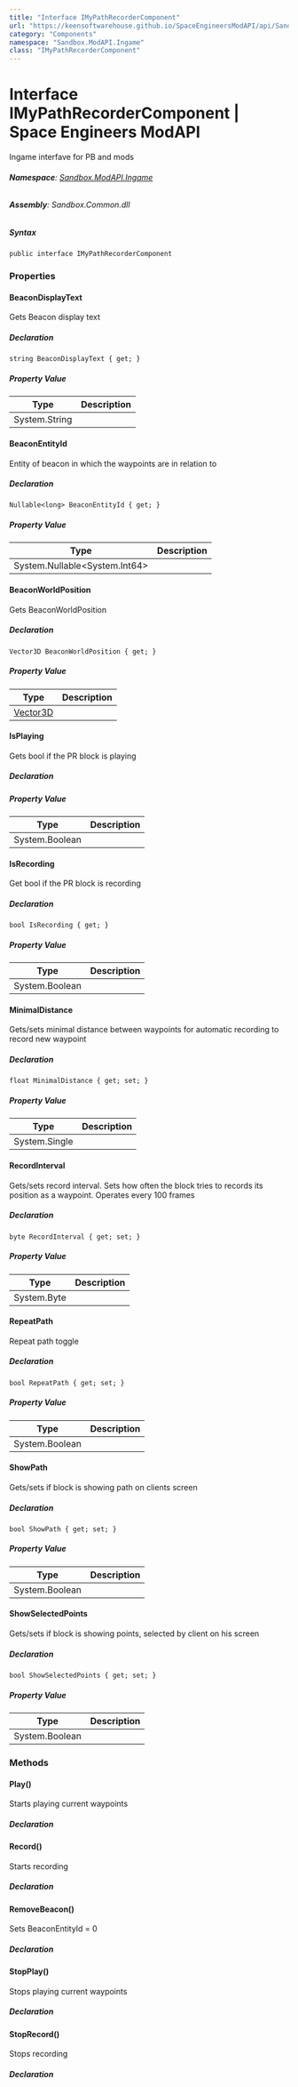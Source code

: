 ```yaml
---
title: "Interface IMyPathRecorderComponent"
url: "https://keensoftwarehouse.github.io/SpaceEngineersModAPI/api/Sandbox.ModAPI.Ingame.IMyPathRecorderComponent.html"
category: "Components"
namespace: "Sandbox.ModAPI.Ingame"
class: "IMyPathRecorderComponent"
---
```


# Interface IMyPathRecorderComponent | Space Engineers ModAPI

Ingame interfave for PB and mods

###### **Namespace**: [Sandbox.ModAPI.Ingame](https://keensoftwarehouse.github.io/SpaceEngineersModAPI/api/Sandbox.ModAPI.Ingame.html)

###### **Assembly**: Sandbox.Common.dll

##### Syntax

```
public interface IMyPathRecorderComponent
```

### Properties

#### BeaconDisplayText

Gets Beacon display text

##### Declaration

```
string BeaconDisplayText { get; }
```

##### Property Value

| Type | Description |
| --- | --- |
| System.String |     |

#### BeaconEntityId

Entity of beacon in which the waypoints are in relation to

##### Declaration

```
Nullable<long> BeaconEntityId { get; }
```

##### Property Value

| Type | Description |
| --- | --- |
| System.Nullable<System.Int64\> |     |

#### BeaconWorldPosition

Gets BeaconWorldPosition

##### Declaration

```
Vector3D BeaconWorldPosition { get; }
```

##### Property Value

| Type | Description |
| --- | --- |
| [Vector3D](https://keensoftwarehouse.github.io/SpaceEngineersModAPI/api/VRageMath.Vector3D.html) |     |

#### IsPlaying

Gets bool if the PR block is playing

##### Declaration

##### Property Value

| Type | Description |
| --- | --- |
| System.Boolean |     |

#### IsRecording

Get bool if the PR block is recording

##### Declaration

```
bool IsRecording { get; }
```

##### Property Value

| Type | Description |
| --- | --- |
| System.Boolean |     |

#### MinimalDistance

Gets/sets minimal distance between waypoints for automatic recording to record new waypoint

##### Declaration

```
float MinimalDistance { get; set; }
```

##### Property Value

| Type | Description |
| --- | --- |
| System.Single |     |

#### RecordInterval

Gets/sets record interval. Sets how often the block tries to records its position as a waypoint. Operates every 100 frames

##### Declaration

```
byte RecordInterval { get; set; }
```

##### Property Value

| Type | Description |
| --- | --- |
| System.Byte |     |

#### RepeatPath

Repeat path toggle

##### Declaration

```
bool RepeatPath { get; set; }
```

##### Property Value

| Type | Description |
| --- | --- |
| System.Boolean |     |

#### ShowPath

Gets/sets if block is showing path on clients screen

##### Declaration

```
bool ShowPath { get; set; }
```

##### Property Value

| Type | Description |
| --- | --- |
| System.Boolean |     |

#### ShowSelectedPoints

Gets/sets if block is showing points, selected by client on his screen

##### Declaration

```
bool ShowSelectedPoints { get; set; }
```

##### Property Value

| Type | Description |
| --- | --- |
| System.Boolean |     |

### Methods

#### Play()

Starts playing current waypoints

##### Declaration

#### Record()

Starts recording

##### Declaration

#### RemoveBeacon()

Sets BeaconEntityId = 0

##### Declaration

#### StopPlay()

Stops playing current waypoints

##### Declaration

#### StopRecord()

Stops recording

##### Declaration